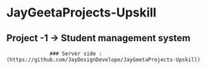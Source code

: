 # JayGeetaProjects-Upskill

## Project -1 -> Student management system
                  ### Server side : (https://github.com/JayDesignDevelope/JayGeetaProjects-Upskill)
